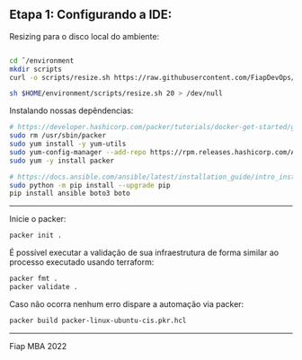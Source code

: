
## Etapa 1: Configurando a IDE:

Resizing para o disco local do ambiente:

```sh

cd ˜/environment
mkdir scripts
curl -o scripts/resize.sh https://raw.githubusercontent.com/FiapDevOps/automation/main/cloud9/scripts/resize.sh && chmod +x scripts/resize.sh

sh $HOME/environment/scripts/resize.sh 20 > /dev/null
```

Instalando nossas depêndencias:

```sh
# https://developer.hashicorp.com/packer/tutorials/docker-get-started/get-started-install-cli
sudo rm /usr/sbin/packer
sudo yum install -y yum-utils
sudo yum-config-manager --add-repo https://rpm.releases.hashicorp.com/AmazonLinux/hashicorp.repo
sudo yum -y install packer

# https://docs.ansible.com/ansible/latest/installation_guide/intro_installation.html
sudo python -m pip install --upgrade pip
pip install ansible boto3 boto
```

---

Inicie o packer:

```sh
packer init .
```

 É possível executar a validação de sua infraestrutura de forma similar ao processo executado usando terraform:

```sh
packer fmt .
packer validate . 
 ```

 Caso não ocorra nenhum erro dispare a automação via packer:

 ```sh
 packer build packer-linux-ubuntu-cis.pkr.hcl
 ```

 ---

 Fiap MBA 2022


 